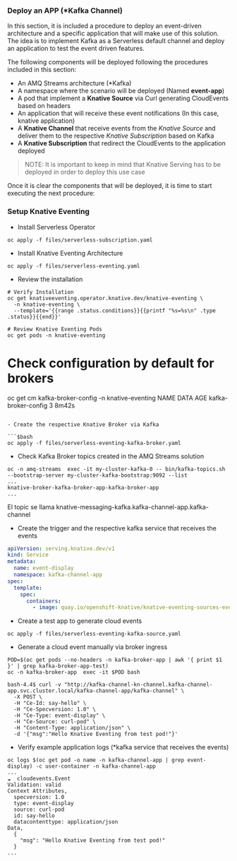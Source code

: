 ### Deploy an APP (*Kafka Channel)

In this section, it is included a procedure to deploy an event-driven architecture and a specific application that will make use of this solution. The idea is to implement Kafka as a Serverless default channel and deploy an application to test the event driven features.

The following components will be deployed following the procedures included in this section:

- An AMQ Streams architecture (*Kafka)
- A namespace where the scenario will be deployed (Named __event-app__)
- A pod that implement a __Knative Source__ via Curl generating CloudEvents based on headers
- An application that will receive these event notifications (In this case, knative application)
- A __Knative Channel__ that receive events from the *Knative Source* and deliver them to the respective *Knative Subscription* based on Kafka
- A __Knative Subscription__ that redirect the CloudEvents to the application deployed

> NOTE: It is important to keep in mind that Knative Serving has to be deployed in order to deploy this use case

Once it is clear the components that will be deployed, it is time to start executing the next procedure:

### Setup Knative Eventing

- Install Serverless Operator

```$bash
oc apply -f files/serverless-subscription.yaml
```

- Install Knative Eventing Architecture

```$bash
oc apply -f files/serverless-eventing.yaml
```

- Review the installation

```$bash
# Verify Installation
oc get knativeeventing.operator.knative.dev/knative-eventing \
  -n knative-eventing \
  --template='{{range .status.conditions}}{{printf "%s=%s\n" .type .status}}{{end}}'

# Review Knative Eventing Pods
oc get pods -n knative-eventing
```

# Check configuration by default for brokers
oc get cm kafka-broker-config -n knative-eventing
NAME                  DATA   AGE
kafka-broker-config   3      8m42s
```

- Create the respective Knative Broker via Kafka

```$bash
oc apply -f files/serverless-eventing-kafka-broker.yaml
```

- Check Kafka Broker topics created in the AMQ Streams solution

```$bash
oc -n amq-streams  exec -it my-cluster-kafka-0 -- bin/kafka-topics.sh --bootstrap-server my-cluster-kafka-bootstrap:9092 --list
...
knative-broker-kafka-broker-app-kafka-broker-app
...
```


El topic se llama
knative-messaging-kafka.kafka-channel-app.kafka-channel


- Create the trigger and the respective kafka service that receives the events

```yaml
apiVersion: serving.knative.dev/v1
kind: Service
metadata:
  name: event-display
  namespace: kafka-channel-app
spec:
  template:
    spec:
      containers:
        - image: quay.io/openshift-knative/knative-eventing-sources-event-display:latest
```



- Create a test app to generate cloud events

```$bash
oc apply -f files/serverless-eventing-kafka-source.yaml
``` 

- Generate a cloud event manually via broker ingress

```$bash
POD=$(oc get pods --no-headers -n kafka-broker-app | awk '{ print $1 }' | grep kafka-broker-app-test)
oc -n kafka-broker-app  exec -it $POD bash

bash-4.4$ curl -v "http://kafka-channel-kn-channel.kafka-channel-app.svc.cluster.local/kafka-channel-app/kafka-channel" \
  -X POST \
  -H "Ce-Id: say-hello" \
  -H "Ce-Specversion: 1.0" \
  -H "Ce-Type: event-display" \
  -H "Ce-Source: curl-pod" \
  -H "Content-Type: application/json" \
  -d '{"msg":"Hello Knative Eventing from test pod!"}'
```

- Verify example application logs (*kafka service that receives the events)

```$bash
oc logs $(oc get pod -o name -n kafka-channel-app | grep event-display) -c user-container -n kafka-channel-app
...
☁️  cloudevents.Event
Validation: valid
Context Attributes,
  specversion: 1.0
  type: event-display
  source: curl-pod
  id: say-hello
  datacontenttype: application/json
Data,
  {
    "msg": "Hello Knative Eventing from test pod!"
  }
...
```
